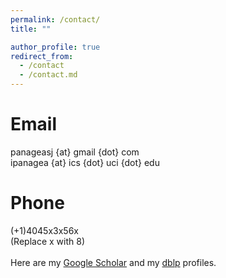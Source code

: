 ```yaml
---
permalink: /contact/
title: ""

author_profile: true
redirect_from: 
  - /contact
  - /contact.md
---
```


Email
=======
panageasj {at} gmail {dot} com <br/>
ipanagea {at} ics {dot} uci {dot} edu 

Phone
=======
(+1)4045x3x56x <br/>
(Replace x with 8)
<br/>
<br/>
Here are my [Google Scholar](https://scholar.google.com/citations?user=5NiFWuwAAAAJ&hl=en) and my [dblp](https://dblp.org/pers/hd/p/Panageas:Ioannis) profiles.
